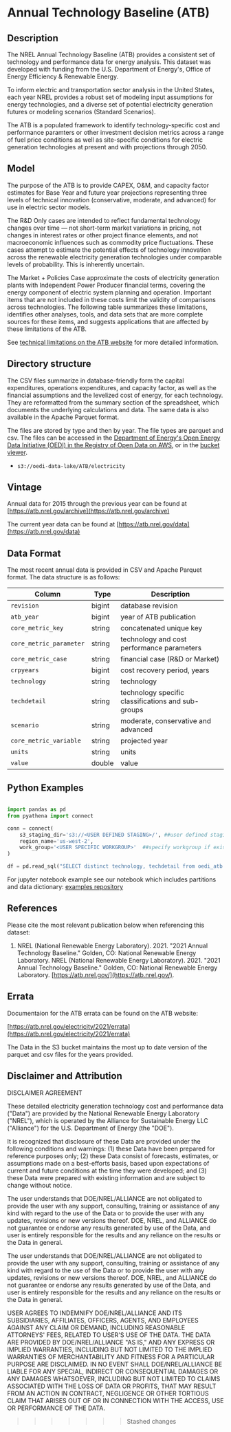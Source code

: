 # Annual Technology Baseline (ATB)

## Description

The NREL Annual Technology Baseline (ATB) provides a consistent set of technology and performance data for energy analysis. This dataset was developed with funding from the U.S. Department of Energy's,
Office of Energy Efficiency & Renewable Energy.

To inform electric and transportation sector analysis in the United States, each year NREL provides a robust set of modeling input assumptions for energy technologies, and a diverse set of potential electricity generation futures or modeling scenarios (Standard Scenarios).

The ATB is a populated framework to identify technology-specific cost and performance paramters or other investment decision metrics across a range of fuel price conditions as well as site-specific conditions for electric generation technologies at present and with projections through 2050.  

## Model

The purpose of the ATB is to provide CAPEX, O&M, and capacity factor estimates for Base Year and future year projections representing three levels of technical innovation (conservative, moderate, and advanced) for use in electric sector models.

The R&D Only cases are intended to reflect fundamental technology changes over time — not short-term market variations in pricing, not changes in interest rates or other project finance elements, and not macroeconomic influences such as commodity price fluctuations. These cases attempt to estimate the potential effects of technology innovation across the renewable electricity generation technologies under comparable levels of probability. This is inherently uncertain.

The Market + Policies Case approximate the costs of electricity generation plants with Independent Power Producer financial terms, covering the energy component of electric system planning and operation. Important items that are not included in these costs limit the validity of comparisons across technologies. The following table summarizes these limitations, identifies other analyses, tools, and data sets that are more complete sources for these items, and suggests applications that are affected by these limitations of the ATB.

See [technical limitations on the ATB website](https://atb.nrel.gov/electricity/2021/technical_limitations) for more detailed information.

## Directory structure

The CSV files summarize in database-friendly form the capital expenditures, operations expenditures, and capacity factor, as well as the financial assumptions and the levelized cost of energy, for each technology. They are reformatted from the summary section of the spreadsheet, which documents the underlying calculations and data. The same data is also available in the Apache Parquet format.

The files are stored by type and then by year. The file types are parquet and csv. The files can be accessed in the [Department of Energy's Open Energy Data Initiative (OEDI) in the Registry of Open Data on AWS](https://registry.opendata.aws/oedi-data-lake/), or in the [bucket viewer](https://data.openei.org/s3_viewer?bucket=oedi-data-lake&prefix=ATB%2F).

- `s3://oedi-data-lake/ATB/electricity`

## Vintage

Annual data for 2015 through the previous year can be found at [https://atb.nrel.gov/archive](https://atb.nrel.gov/archive)

The current year data can be found at [https://atb.nrel.gov/data](https://atb.nrel.gov/data)

## Data Format

The most recent annual data is provided in CSV and Apache Parquet format. The data structure is as follows:

Column | Type | Description
-- | -- | --
  `revision` | bigint | database revision      
  `atb_year` | bigint | year of ATB publication
  `core_metric_key` | string | concatenated unique key  
  `core_metric_parameter` | string | technology and cost performance parameters  
  `core_metric_case` | string | financial case (R&D or Market)
  `crpyears` | bigint | cost recovery period, years
  `technology` | string | technology
  `techdetail` | string | technology specific classifications and sub-groups   
  `scenario` | string | moderate, conservative and advanced
  `core_metric_variable`| string | projected year
  `units` | string | units
  `value` | double | value

## Python Examples

```python

import pandas as pd
from pyathena import connect

conn = connect(
    s3_staging_dir='s3://<USER DEFINED STAGING>/', ##user defined staging directory
    region_name='us-west-2',
    work_group='<USER SPECIFIC WORKGROUP>'  ##specify workgroup if exists
)

df = pd.read_sql("SELECT distinct technology, techdetail from oedi_atb.atb_electricity_parquet_2021 where techdetail <> '*' order by technology, techdetail;",conn)
```

For jupyter notebook example see our notebook which includes partitions and data dictionary: [examples repository](https://github.com/openEDI/open-data-access-tools/tree/integration/examples)

## References

Please cite the most relevant publication below when referencing this dataset:

1) NREL (National Renewable Energy Laboratory). 2021. "2021 Annual Technology Baseline." Golden, CO: National Renewable Energy Laboratory. NREL (National Renewable Energy Laboratory). 2021. "2021 Annual Technology Baseline." Golden, CO: National Renewable Energy Laboratory. [https://atb.nrel.gov/](https://atb.nrel.gov/).

## Errata

Documentaion for the ATB errata can be found on the ATB website:

[https://atb.nrel.gov/electricity/2021/errata](https://atb.nrel.gov/electricity/2021/errata)

The Data in the S3 bucket maintains the most up to date version of the parquet and csv files for the years provided.    

## Disclaimer and Attribution

DISCLAIMER AGREEMENT

These detailed electricity generation technology cost and performance data ("Data") are provided by the National Renewable Energy Laboratory ("NREL"), which is operated by the Alliance for Sustainable Energy LLC ("Alliance") for the U.S. Department of Energy (the "DOE").

It is recognized that disclosure of these Data are provided under the following conditions and warnings: (1) these Data have been prepared for reference purposes only; (2) these Data consist of forecasts, estimates, or assumptions made on a best-efforts basis, based upon expectations of current and future conditions at the time they were developed; and (3) these Data were prepared with existing information and are subject to change without notice.

The user understands that DOE/NREL/ALLIANCE are not obligated to provide the user with any support, consulting, training or assistance of any kind with regard to the use of the Data or to provide the user with any updates, revisions or new versions thereof. DOE, NREL, and ALLIANCE do not guarantee or endorse any results generated by use of the Data, and user is entirely responsible for the results and any reliance on the results or the Data in general.

The user understands that DOE/NREL/ALLIANCE are not obligated to provide the user with any support, consulting, training or assistance of any kind with regard to the use of the Data or to provide the user with any updates, revisions or new versions thereof. DOE, NREL, and ALLIANCE do not guarantee or endorse any results generated by use of the Data, and user is entirely responsible for the results and any reliance on the results or the Data in general.

USER AGREES TO INDEMNIFY DOE/NREL/ALLIANCE AND ITS SUBSIDIARIES, AFFILIATES, OFFICERS, AGENTS, AND EMPLOYEES AGAINST ANY CLAIM OR DEMAND, INCLUDING REASONABLE ATTORNEYS' FEES, RELATED TO USER'S USE OF THE DATA. THE DATA ARE PROVIDED BY DOE/NREL/ALLIANCE "AS IS," AND ANY EXPRESS OR IMPLIED WARRANTIES, INCLUDING BUT NOT LIMITED TO THE IMPLIED WARRANTIES OF MERCHANTABILITY AND FITNESS FOR A PARTICULAR PURPOSE ARE DISCLAIMED. IN NO EVENT SHALL DOE/NREL/ALLIANCE BE LIABLE FOR ANY SPECIAL, INDIRECT OR CONSEQUENTIAL DAMAGES OR ANY DAMAGES WHATSOEVER, INCLUDING BUT NOT LIMITED TO CLAIMS ASSOCIATED WITH THE LOSS OF DATA OR PROFITS, THAT MAY RESULT FROM AN ACTION IN CONTRACT, NEGLIGENCE OR OTHER TORTIOUS CLAIM THAT ARISES OUT OF OR IN CONNECTION WITH THE ACCESS, USE OR PERFORMANCE OF THE DATA.
>>>>>>> Stashed changes
